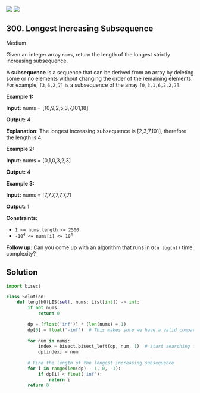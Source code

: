 [![](https://img.shields.io/github/stars/javadev/LeetCode-in-All?label=Stars&style=flat-square)](https://github.com/javadev/LeetCode-in-All)
[![](https://img.shields.io/github/forks/javadev/LeetCode-in-All?label=Fork%20me%20on%20GitHub%20&style=flat-square)](https://github.com/javadev/LeetCode-in-All/fork)

## 300\. Longest Increasing Subsequence

Medium

Given an integer array `nums`, return the length of the longest strictly increasing subsequence.

A **subsequence** is a sequence that can be derived from an array by deleting some or no elements without changing the order of the remaining elements. For example, `[3,6,2,7]` is a subsequence of the array `[0,3,1,6,2,2,7]`.

**Example 1:**

**Input:** nums = [10,9,2,5,3,7,101,18]

**Output:** 4

**Explanation:** The longest increasing subsequence is [2,3,7,101], therefore the length is 4. 

**Example 2:**

**Input:** nums = [0,1,0,3,2,3]

**Output:** 4 

**Example 3:**

**Input:** nums = [7,7,7,7,7,7,7]

**Output:** 1 

**Constraints:**

*   `1 <= nums.length <= 2500`
*   <code>-10<sup>4</sup> <= nums[i] <= 10<sup>4</sup></code>

**Follow up:** Can you come up with an algorithm that runs in `O(n log(n))` time complexity?

## Solution

```python
import bisect

class Solution:
    def lengthOfLIS(self, nums: List[int]) -> int:
        if not nums:
            return 0
        
        dp = [float('inf')] * (len(nums) + 1)
        dp[0] = float('-inf')  # This makes sure we have a valid comparison at dp[1] = min(dp[1], num)
        
        for num in nums:
            index = bisect.bisect_left(dp, num, 1)  # start searching from index 1
            dp[index] = num
        
        # Find the length of the longest increasing subsequence
        for i in range(len(dp) - 1, 0, -1):
            if dp[i] < float('inf'):
                return i
        return 0
```